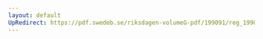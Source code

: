 ```yaml
---
layout: default
UpRedirect: https://pdf.swedeb.se/riksdagen-volumeG-pdf/199091/reg_199091/reg_199091_0262.pdf
---
```

